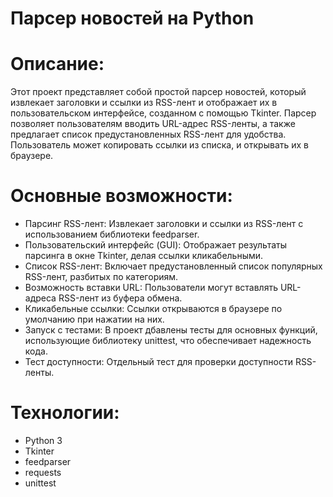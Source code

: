 # Парсер новостей на Python

# Описание:

Этот проект представляет собой простой парсер новостей, который извлекает заголовки и ссылки из RSS-лент и отображает их в пользовательском интерфейсе, созданном с помощью Tkinter. Парсер позволяет пользователям вводить URL-адрес RSS-ленты, а также предлагает список предустановленных RSS-лент для удобства. Пользователь может копировать ссылки из списка, и открывать их в браузере.

# Основные возможности:

- Парсинг RSS-лент: Извлекает заголовки и ссылки из RSS-лент с использованием библиотеки feedparser.
- Пользовательский интерфейс (GUI): Отображает результаты парсинга в окне Tkinter, делая ссылки кликабельными.
- Список RSS-лент: Включает предустановленный список популярных RSS-лент, разбитых по категориям.
- Возможность вставки URL: Пользователи могут вставлять URL-адреса RSS-лент из буфера обмена.
- Кликабельные ссылки: Ссылки открываются в браузере по умолчанию при нажатии на них.
- Запуск с тестами: В проект дбавлены тесты для основных функций, использующие библиотеку unittest, что обеспечивает надежность кода.
- Тест доступности: Отдельный тест для проверки доступности RSS-ленты.
  
# Технологии:

- Python 3
- Tkinter
- feedparser
- requests
- unittest
